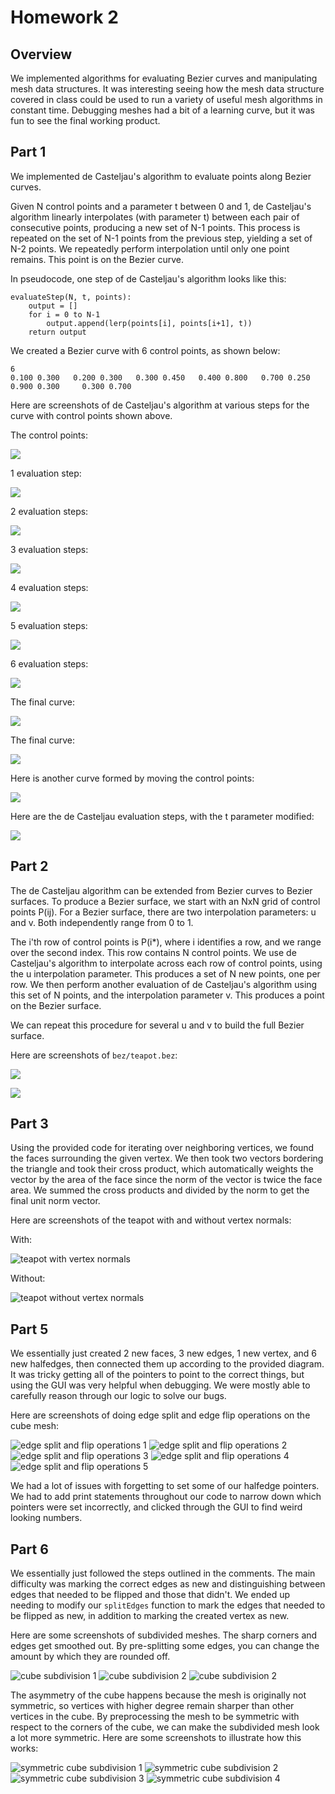 # Homework 2

## Overview

We implemented algorithms for evaluating Bezier curves and manipulating mesh data structures. It was interesting seeing how the mesh data structure
covered in class could be used to run a variety of useful mesh algorithms in constant time. Debugging meshes had a bit of a learning curve, but it was
fun to see the final working product.

## Part 1

We implemented de Casteljau's algorithm to evaluate points along Bezier curves.

Given N control points and a parameter t between 0 and 1, de Casteljau's algorithm
linearly interpolates (with parameter t) between each pair of consecutive points,
producing a new set of N-1 points.
This process is repeated on the set of N-1 points from the previous step,
yielding a set of N-2 points. We repeatedly perform interpolation until
only one point remains. This point is on the Bezier curve.

In pseudocode, one step of de Casteljau's algorithm looks like this:

```
evaluateStep(N, t, points):
    output = []
    for i = 0 to N-1
        output.append(lerp(points[i], points[i+1], t))
    return output
```

We created a Bezier curve with 6 control points, as shown below:

```
6
0.100 0.300   0.200 0.300   0.300 0.450   0.400 0.800   0.700 0.250     0.900 0.300     0.300 0.700
```

Here are screenshots of de Casteljau's algorithm at various steps for the curve with control points shown above.

The control points:

![](images/q1level0.png)

1 evaluation step:

![](images/q1level1.png)

2 evaluation steps:

![](images/q1level2.png)

3 evaluation steps:

![](images/q1level3.png)

4 evaluation steps:

![](images/q1level4.png)

5 evaluation steps:

![](images/q1level5.png)

6 evaluation steps:

![](images/q1level6.png)

The final curve:

![](images/q1curve.png)

The final curve:

![](images/q1curve.png)

Here is another curve formed by moving the control points:

![](images/q1anotherCurve.png)

Here are the de Casteljau evaluation steps, with the t parameter modified:

![](images/q1anotherCurveWithSteps.png)

## Part 2

The de Casteljau algorithm can be extended from Bezier curves to Bezier surfaces.
To produce a Bezier surface, we start with an NxN grid of control points P(ij).
For a Bezier surface, there are two interpolation parameters: u and v.
Both independently range from 0 to 1.

The i'th row of control points is P(i*), where i identifies a row, and
we range over the second index. This row contains N control points.
We use de Casteljau's algorithm to interpolate across each row of control points,
using the u interpolation parameter. This produces a set of N new points, one per row.
We then perform another evaluation of de Casteljau's algorithm using this set
of N points, and the interpolation parameter v. This produces a point on the Bezier surface.

We can repeat this procedure for several u and v to build the full Bezier surface.

Here are screenshots of `bez/teapot.bez`:

![](q2wireframe.png)

![](q2nowireframe.png)

## Part 3

Using the provided code for iterating over neighboring vertices, we found the faces surrounding the given vertex.
We then took two vectors bordering the triangle and took their cross product, which automatically weights the vector by
the area of the face since the norm of the vector is twice the face area. We summed the cross products and divided by the norm
to get the final unit norm vector.


Here are screenshots of the teapot with and without vertex normals:

With:

![teapot with vertex normals](images/p3_w_normals.png)

Without:

![teapot without vertex normals](images/p3_wo_normals.png)

## Part 5

We essentially just created 2 new faces, 3 new edges, 1 new vertex, and 6 new halfedges, then connected them up according to the provided diagram.
It was tricky getting all of the pointers to point to the correct things, but using the GUI was very helpful when debugging. We were mostly able to 
carefully reason through our logic to solve our bugs.

Here are screenshots of doing edge split and edge flip operations on the cube mesh:

![edge split and flip operations 1](images/p5_1.png)
![edge split and flip operations 2](images/p5_2.png)
![edge split and flip operations 3](images/p5_3.png)
![edge split and flip operations 4](images/p5_4.png)
![edge split and flip operations 5](images/p5_5.png)

We had a lot of issues with forgetting to set some of our halfedge pointers. We had to add print statements throughout our code to narrow down
which pointers were set incorrectly, and clicked through the GUI to find weird looking numbers.

## Part 6

We essentially just followed the steps outlined in the comments. The main difficulty was marking the correct edges as new and distinguishing between
edges that needed to be flipped and those that didn't. We ended up needing to modify our `splitEdges` function to mark the edges that needed to be flipped as new,
in addition to marking the created vertex as new.

Here are some screenshots of subdivided meshes. The sharp corners and edges get smoothed out. By pre-splitting some edges, you can change the amount by which they are rounded off.

![cube subdivision 1](images/p6_1.png)
![cube subdivision 2](images/p6_2.png)
![cube subdivision 2](images/p6_3.png)

The asymmetry of the cube happens because the mesh is originally not symmetric, so vertices with higher degree remain sharper than other vertices in the cube. By preprocessing the mesh to be symmetric
with respect to the corners of the cube, we can make the subdivided mesh look a lot more symmetric. Here are some screenshots to illustrate how this works:

![symmetric cube subdivision 1](images/p6_4.png)
![symmetric cube subdivision 2](images/p6_5.png)
![symmetric cube subdivision 3](images/p6_6.png)
![symmetric cube subdivision 4](images/p6_7.png)
